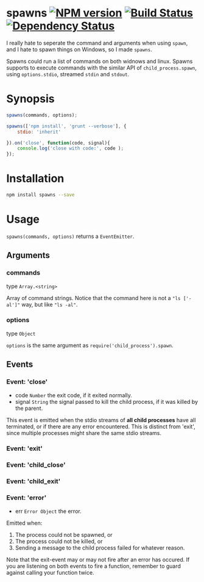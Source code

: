 # spawns [![NPM version](https://badge.fury.io/js/spawns.png)](http://badge.fury.io/js/spawns) [![Build Status](https://travis-ci.org/kaelzhang/node-spawns.png?branch=master)](https://travis-ci.org/kaelzhang/node-spawns) [![Dependency Status](https://gemnasium.com/kaelzhang/node-spawns.png)](https://gemnasium.com/kaelzhang/node-spawns)

I really hate to seperate the command and arguments when using `spawn`, and I hate to spawn things on Windows, so I made `spawns`.

Spawns could run a list of commands on both widnows and linux.
Spawns supports to execute commands with the similar API of `child_process.spawn`, using `options.stdio`, streamed `stdin` and `stdout`.

# Synopsis

```js
spawns(commands, options);
```

```js
spawns(['npm install', 'grunt --verbose'], {
	stdio: 'inherit'

}).on('close', function(code, signal){
	console.log('close with code:', code );
});
```

# Installation

```sh
npm install spawns --save
```

# Usage

`spawns(commands, options)` returns a `EventEmitter`.

## Arguments

### commands

type `Array.<string>`

Array of command strings. Notice that the command here is not a `"ls ['-al']"` way, but like `"ls -al"`.

### options

type `Object`

`options` is the same argument as `require('child_process').spawn`.

## Events

### Event: 'close'

- code `Number` the exit code, if it exited normally.
- signal `String` the signal passed to kill the child process, if it was killed by the parent.

This event is emitted when the stdio streams of **all child processes** have all terminated, or if there are any error encountered. This is distinct from 'exit', since multiple processes might share the same stdio streams.

### Event: 'exit'

### Event: 'child_close'

### Event: 'child_exit'

### Event: 'error'

- err `Error Object` the error.

Emitted when:

1. The process could not be spawned, or
2. The process could not be killed, or
3. Sending a message to the child process failed for whatever reason.

Note that the exit-event may or may not fire after an error has occured. If you are listening on both events to fire a function, remember to guard against calling your function twice.



